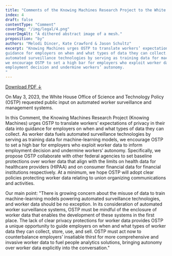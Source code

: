 ```yaml
---
title: "Comments of the Knowing Machines Research Project to the White House Office of Science and Technology Policy on Automated Worker Surveillance and Management"
index: 4
draft: false
contentType: "Comment"
coverImg: "/img/legal/4.png"
coverImgAlt: "A dithered abstract image of a mesh."
preposition: "by"
authors: "Melodi Dincer, Kate Crawford & Jason Schultz"
excerpt: "Knowing Machines urges OSTP to translate workers’ expectations of privacy in their data into
guidance for employers on when and what types of data they can collect. As worker data fuels
automated surveillance technologies by serving as training data for machine-learning models,
we encourage OSTP to set a high bar for employers who exploit worker data to inform
employment decision and undermine workers’ autonomy.
"
---
```


[Download PDF ↓](/docs/legal_knowing_machines/Knowing_Machines_Research_Project_OSTP_Worker_Surveillance_Comment.pdf)

		
On May 3, 2023, the White House Office of Science and Technology Policy (OSTP) requested public input on automated worker surveillance and management systems.

In this Comment, the Knowing Machines Research Project (Knowing Machines) urges OSTP to translate workers’ expectations of privacy in their data into guidance for employers on when and what types of data they can collect. As worker data fuels automated surveillance technologies by serving as training data for machine-learning models, we encourage OSTP to set a high bar for employers who exploit worker data to inform employment decision and undermine workers’ autonomy. Specifically, we propose OSTP collaborate with other federal agencies to set baseline protections over worker data that align with the limits on health data for healthcare providers (HIPAA) and on consumer financial data for financial institutions respectively. At a minimum, we hope OSTP will adopt clear policies protecting worker data relating to union organizing communications and activities.

Our main point: "There is growing concern about the misuse of data to train machine-learning models powering automated surveillance technologies, and worker data should be no exception. In its consideration of automated worker surveillance systems, OSTP must be mindful of the enclosure of worker data that enables the development of these systems in the first place. The lack of clear privacy protections for worker data provides OSTP a unique opportunity to guide employers on when and what types of worker data they can collect, store, use, and sell. OSTP must act now to counterbalance employers’ insatiable thirst for more comprehensive and invasive worker data to fuel people analytics solutions, bringing autonomy over worker data explicitly into the conversation." 